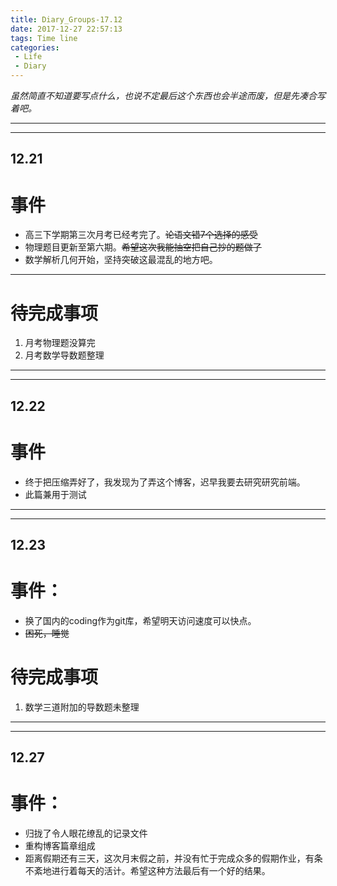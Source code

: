```yaml
---
title: Diary_Groups-17.12
date: 2017-12-27 22:57:13
tags: Time line
categories: 
 - Life
 - Diary
---
```

*虽然简直不知道要写点什么，也说不定最后这个东西也会半途而废，但是先凑合写着吧。*
- - - - 

- - - - --
## 12.21
# 事件
* 高三下学期第三次月考已经考完了。~~论语文错7个选择的感受~~
* 物理题目更新至第六期。~~希望这次我能抽空把自己抄的题做了~~
* 数学解析几何开始，坚持突破这最混乱的地方吧。
- - - - 
# 待完成事项
1.  月考物理题没算完
2. 月考数学导数题整理
- - - - --
- - - - --
## 12.22
# 事件
* 终于把压缩弄好了，我发现为了弄这个博客，迟早我要去研究研究前端。
* 此篇兼用于测试
- - - - --
- - - - --
## 12.23
# 事件：
* 换了国内的coding作为git库，希望明天访问速度可以快点。
* ~~困死，睡觉~~
# 待完成事项
1. 数学三道附加的导数题未整理
- - - - -
- - - - --
## 12.27
# 事件：
* 归拢了令人眼花缭乱的记录文件
* 重构博客篇章组成
* 距离假期还有三天，这次月末假之前，并没有忙于完成众多的假期作业，有条不紊地进行着每天的活计。希望这种方法最后有一个好的结果。